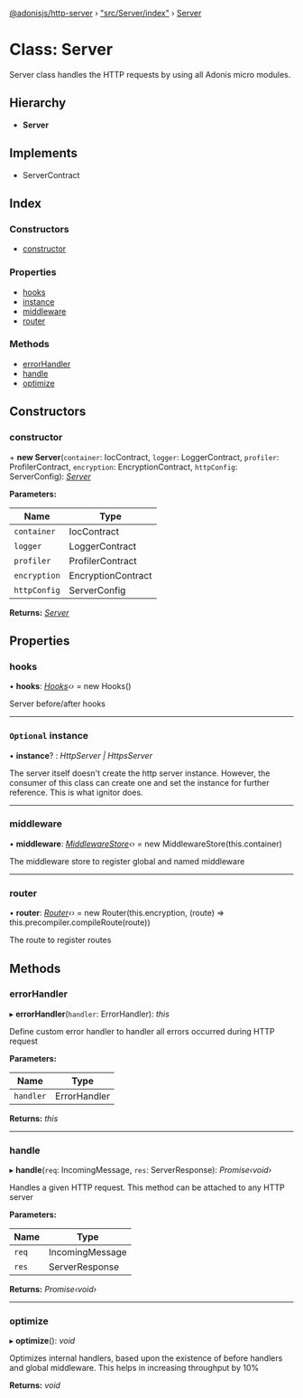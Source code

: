 [@adonisjs/http-server](../README.md) › ["src/Server/index"](../modules/_src_server_index_.md) › [Server](_src_server_index_.server.md)

# Class: Server

Server class handles the HTTP requests by using all Adonis micro modules.

## Hierarchy

* **Server**

## Implements

* ServerContract

## Index

### Constructors

* [constructor](_src_server_index_.server.md#constructor)

### Properties

* [hooks](_src_server_index_.server.md#hooks)
* [instance](_src_server_index_.server.md#optional-instance)
* [middleware](_src_server_index_.server.md#middleware)
* [router](_src_server_index_.server.md#router)

### Methods

* [errorHandler](_src_server_index_.server.md#errorhandler)
* [handle](_src_server_index_.server.md#handle)
* [optimize](_src_server_index_.server.md#optimize)

## Constructors

###  constructor

\+ **new Server**(`container`: IocContract, `logger`: LoggerContract, `profiler`: ProfilerContract, `encryption`: EncryptionContract, `httpConfig`: ServerConfig): *[Server](_src_server_index_.server.md)*

**Parameters:**

Name | Type |
------ | ------ |
`container` | IocContract |
`logger` | LoggerContract |
`profiler` | ProfilerContract |
`encryption` | EncryptionContract |
`httpConfig` | ServerConfig |

**Returns:** *[Server](_src_server_index_.server.md)*

## Properties

###  hooks

• **hooks**: *[Hooks](_src_server_hooks_index_.hooks.md)‹›* = new Hooks()

Server before/after hooks

___

### `Optional` instance

• **instance**? : *HttpServer | HttpsServer*

The server itself doesn't create the http server instance. However, the consumer
of this class can create one and set the instance for further reference. This
is what ignitor does.

___

###  middleware

• **middleware**: *[MiddlewareStore](_src_middlewarestore_index_.middlewarestore.md)‹›* = new MiddlewareStore(this.container)

The middleware store to register global and named middleware

___

###  router

• **router**: *[Router](_src_router_index_.router.md)‹›* = new Router(this.encryption, (route) => this.precompiler.compileRoute(route))

The route to register routes

## Methods

###  errorHandler

▸ **errorHandler**(`handler`: ErrorHandler): *this*

Define custom error handler to handler all errors
occurred during HTTP request

**Parameters:**

Name | Type |
------ | ------ |
`handler` | ErrorHandler |

**Returns:** *this*

___

###  handle

▸ **handle**(`req`: IncomingMessage, `res`: ServerResponse): *Promise‹void›*

Handles a given HTTP request. This method can be attached to any HTTP
server

**Parameters:**

Name | Type |
------ | ------ |
`req` | IncomingMessage |
`res` | ServerResponse |

**Returns:** *Promise‹void›*

___

###  optimize

▸ **optimize**(): *void*

Optimizes internal handlers, based upon the existence of
before handlers and global middleware. This helps in
increasing throughput by 10%

**Returns:** *void*
